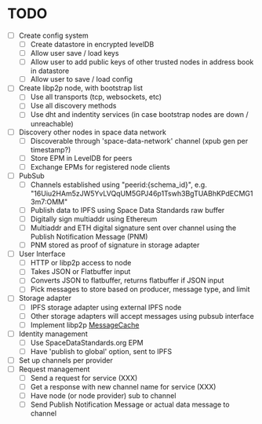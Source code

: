 # TODO

- [ ] Create config system
  - [ ] Create datastore in encrypted levelDB
  - [ ] Allow user save / load keys
  - [ ] Allow user to add public keys of other trusted nodes in address book in datastore
  - [ ] Allow user to save / load config
- [ ] Create libp2p node, with bootstrap list
  - [ ] Use all transports (tcp, websockets, etc)
  - [ ] Use all discovery methods
  - [ ] Use dht and indentity services (in case bootstrap nodes are down / unreachable)
- [ ] Discovery other nodes in space data network
  - [ ] Discoverable through 'space-data-network' channel (xpub gen per timestamp?)
  - [ ] Store EPM in LevelDB for peers
  - [ ] Exchange EPMs for registered node clients
- [ ] PubSub
  - [ ] Channels established using "peerid:{schema_id}", e.g. "16Uiu2HAm5zJW5YvLVQqUM5GPJ46p1Tswh3BgTUABhKPdECMG13m7:OMM"
  - [ ] Publish data to IPFS using Space Data Standards raw buffer
  - [ ] Digitally sign multiaddr using Ethereum
  - [ ] Multiaddr and ETH digital signature sent over channel using the Publish Notification Message (PNM)
  - [ ] PNM stored as proof of signature in storage adapter
- [ ] User Interface
  - [ ] HTTP or libp2p access to node
  - [ ] Takes JSON or Flatbuffer input
  - [ ] Converts JSON to flatbuffer, returns flatbuffer if JSON input
  - [ ] Pick messages to store based on producer, message type, and limit
- [ ] Storage adapter
  - [ ] IPFS storage adapter using external IPFS node
  - [ ] Other storage adapters will accept messages using pubsub interface
  - [ ] Implement libp2p [MessageCache](https://github.com/ChainSafe/js-libp2p-gossipsub/blob/f255ae4907ea1eb64272b27534794d6b8be1321d/src/message-cache.ts#L26)
- [ ] Identity management
  - [ ] Use SpaceDataStandards.org EPM
  - [ ] Have 'publish to global' option, sent to IPFS
- [ ] Set up channels per provider
- [ ] Request management
  - [ ] Send a request for service (XXX)
  - [ ] Get a response with new channel name for service (XXX)
  - [ ] Have node (or node provider) sub to channel
  - [ ] Send Publish Notification Message or actual data message to channel
